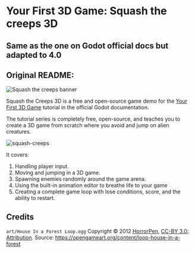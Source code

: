 # Your First 3D Game: Squash the creeps 3D

## Same as the one on Godot official docs but adapted to 4.0

## Original README:

![Squash the creeps banner](images/3d-game-banner.png)

Squash the Creeps 3D is a free and open-source game demo for the [Your First 3D Game](https://docs.godotengine.org/en/latest/getting_started/first_3d_game/) tutorial in the official Godot documentation.

The tutorial series is completely free, open-source, and teaches you to create a 3D game from scratch where you avoid and jump on alien creatures.

![squash-creeps](https://user-images.githubusercontent.com/12694995/99914544-b2815f80-2cc3-11eb-9fc3-46b61d2083f5.png)

It covers:

1. Handling player input.
1. Moving and jumping in a 3D game.
1. Spawning enemies randomly around the game arena.
1. Using the built-in animation editor to breathe life to your game
1. Creating a complete game loop with lose conditions, score, and the ability to restart.

## Credits

`art/House In a Forest Loop.ogg` Copyright &copy; 2012 [HorrorPen](https://opengameart.org/users/horrorpen), [CC-BY 3.0: Attribution](http://creativecommons.org/licenses/by/3.0/). Source: https://opengameart.org/content/loop-house-in-a-forest
